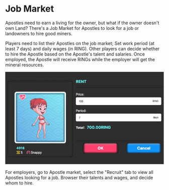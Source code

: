 # Job Market

Apostles need to earn a living for the owner, but what if the owner doesn't own Land? There's a Job Market for Apostles to look for a job or landowners to hire good miners.

Players need to list their Apostles on the job market; Set work period \(at least 7 days\) and daily wages \(in RING\). Other players can decide whether to hire the Apostle based on the Apostle's talent and salaries. Once employed, the Apostle will receive RINGs while the employer will get the mineral resources.

![Looking for a Job](../../../.gitbook/assets/job.png)

For employers, go to Apostle market, select the "Recruit" tab to view all Apostles looking for a job. Browser their talents and wages, and decide whom to hire.


